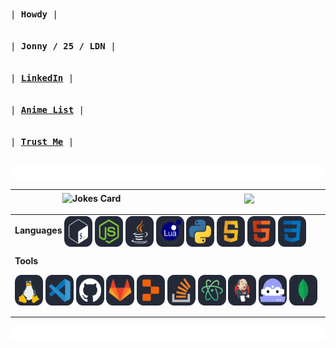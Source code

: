 <!-- prettier-ignore. extra Lanyard code if wanted: &waveColor=7289DA&waveSpotifyColor=7289DA 
<kbd><br>| <a href="https://matias.ma/nsfw/"><b>Trust Me</b></a> |<br><br></kbd>
-->


 <kbd><br>| <b>Howdy</b> |<br><br></kbd>
 &nbsp;
 <kbd><br>| <b>Jonny / 25 / LDN</b> |<br><br></kbd>
  &nbsp;
 <kbd><br>| <a href="https://www.linkedin.com/in/jonnyrodrigues/"><b>LinkedIn</b></a> |<br><br></kbd>
 &nbsp;
 <kbd><br>| <a href="https://kitsu.io/users/ojijonny/library"><b>Anime List</b></a> |<br><br></kbd>
 &nbsp;
 <kbd><br>| <a href="https://matias.ma/nsfw/"><b>Trust Me</b></a> |<br><br></kbd>

 <img align="center" alt="quentin" src="icons/duck-run-border1.gif" title="Quentin"/>

  <table>
  <thead>
   <tr>
      <th width="550px">
       <img src="https://readme-jokes.vercel.app/api?hideBorder&bgColor=%0D1117" alt="Jokes Card" align="center" />
    </th>
      <th width="550px">
       <img src="https://lanyard.kyrie25.me/api/217414221728710656?hideStatus=true&bg=0D1117&gradient=38ef7d-11998e-38ef7d&imgStyle=square" align="center" />
    </th>
    </tr> 
  </thead>
 </table>
 
<table>
  <tbody>
   <tr width="600px">
    <td width="1100px">
     <b>Languages</b>
        <img align="center" alt="Bash" width="45px" height="49px" src="icons/Bash-Dark.svg" title="Bash"/>
        <img align="center" alt="NodeJS" width="45px" height="49px" src="icons/NodeJS-Dark.svg" title="NodeJS"/>
        <img align="center" alt="Java" width="45px" height="49px" src="icons/Java-Dark.svg" title="Java"/>
        <img align="center" alt="Lua" width="45px" height="49px" src="icons/Lua-Dark.svg" title="Lua"/>
        <img align="center" alt="Python" width="45px" height="49px" src="icons/Python-Dark.svg" title="Python"/>
        <img align="center" alt="Javascript" width="45px" height="49px" src="icons/Javascript-Darksvg.svg" title="JavaScript"/>
        <img align="center" alt="HTML" width="45px" height="49px" src="icons/HTML-Dark.svg" title="HTML"/>
        <img align="center" alt="CSS" width="45px" height="49px" src="icons/CSS-Dark.svg" title="CSS"/>
      </p>
     <b>Tools</b>
     <p align="left">
        <img align="center" alt="Linux" width="45px" height="49px" src="icons/Linux-Dark.svg" title="Linux"/>
        <img align="center" alt="VSCode" width="45px" height="49px" src="icons/VSCode-Dark.svg" title="VSCode"/>
        <img align="center" alt="GitHub" width="45px" height="49px" src="icons/Github-Dark.svg" title="GitHub"/>
        <img align="center" alt="GitLab" width="45px" height="49px" src="icons/GitLab-Dark.svg" title="GitLab"/>
        <img align="center" alt="Replit" width="45px" height="49px" src="icons/Replit-Dark.svg" title="Replit"/>
        <img align="center" alt="StackOverflow" width="45px" height="49px" src="icons/StackOverflow-Dark.svg" title="StackOverflow"/>
        <img align="center" alt="Atom" width="45px" height="49px" src="icons/Atom-Dark.svg" title="Atom"/>
        <img align="center" alt="Jenkins" width="45px" height="49px" src="icons/Jenkins-Dark.svg" title="Jenkins"/>
        <img align="center" alt="DiscordBots" width="45px" height="49px" src="icons/DiscordBots-Dark.svg" title="DiscordBots"/>
        <img align="center" alt="MongoDB" width="45px" height="49px" src="icons/MongoDB-Dark.svg" title="MongoDB"/>
     </p>
  </td>
 </tr>

</tbody>
</table>

<img align="center" alt="quentin" src="icons/duck-run-border2r.gif" title="Quentin"/>
